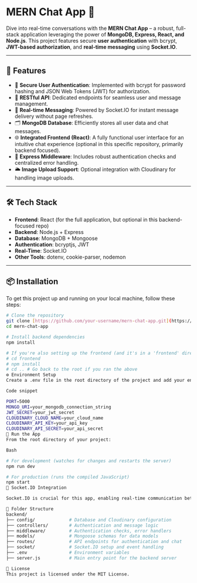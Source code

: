 # MERN Chat App 💬

Dive into real-time conversations with the **MERN Chat App** – a robust, full-stack application leveraging the power of **MongoDB, Express, React, and Node.js**. This project features secure **user authentication** with bcrypt, **JWT-based authorization**, and **real-time messaging** using **Socket.IO**.

---

## 🚀 Features

* 🔐 **Secure User Authentication**: Implemented with bcrypt for password hashing and JSON Web Tokens (JWT) for authorization.
* 🧾 **RESTful API**: Dedicated endpoints for seamless user and message management.
* 💬 **Real-time Messaging**: Powered by Socket.IO for instant message delivery without page refreshes.
* 🗂️ **MongoDB Database**: Efficiently stores all user data and chat messages.
* 🌐 **Integrated Frontend (React)**: A fully functional user interface for an intuitive chat experience (optional in this specific repository, primarily backend focused).
* 🧠 **Express Middleware**: Includes robust authentication checks and centralized error handling.
* 🌥️ **Image Upload Support**: Optional integration with Cloudinary for handling image uploads.

---

## 🛠️ Tech Stack

* **Frontend**: React (for the full application, but optional in this backend-focused repo)
* **Backend**: Node.js + Express
* **Database**: MongoDB + Mongoose
* **Authentication**: bcryptjs, JWT
* **Real-Time**: Socket.IO
* **Other Tools**: dotenv, cookie-parser, nodemon

---

## 📦 Installation

To get this project up and running on your local machine, follow these steps:

```bash
# Clone the repository
git clone [https://github.com/your-username/mern-chat-app.git](https://github.com/your-username/mern-chat-app.git)
cd mern-chat-app

# Install backend dependencies
npm install

# If you're also setting up the frontend (and it's in a 'frontend' directory):
# cd frontend
# npm install
# cd .. # Go back to the root if you ran the above
⚙️ Environment Setup
Create a .env file in the root directory of the project and add your environment variables:

Code snippet

PORT=5000
MONGO_URI=your_mongodb_connection_string
JWT_SECRET=your_jwt_secret
CLOUDINARY_CLOUD_NAME=your_cloud_name
CLOUDINARY_API_KEY=your_api_key
CLOUDINARY_API_SECRET=your_api_secret
🧪 Run the App
From the root directory of your project:

Bash

# For development (watches for changes and restarts the server)
npm run dev

# For production (runs the compiled JavaScript)
npm start
📡 Socket.IO Integration

Socket.IO is crucial for this app, enabling real-time communication between users. Messages are instantly broadcast to recipients, ensuring a smooth and responsive chat experience without the need to refresh the page.

📁 Folder Structure
backend/
├── config/             # Database and Cloudinary configuration
├── controllers/        # Authentication and message logic
├── middleware/         # Authentication checks, error handlers
├── models/             # Mongoose schemas for data models
├── routes/             # API endpoints for authentication and chat
├── socket/             # Socket.IO setup and event handling
├── .env                # Environment variables
├── server.js           # Main entry point for the backend server

📄 License
This project is licensed under the MIT License.